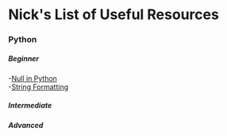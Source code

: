 # Nick's List of Useful Resources

### Python
##### Beginner
-[Null in Python](https://realpython.com/null-in-python/)<br>
-[String Formatting](https://realpython.com/python-formatted-output/)<br>
##### Intermediate
##### Advanced
